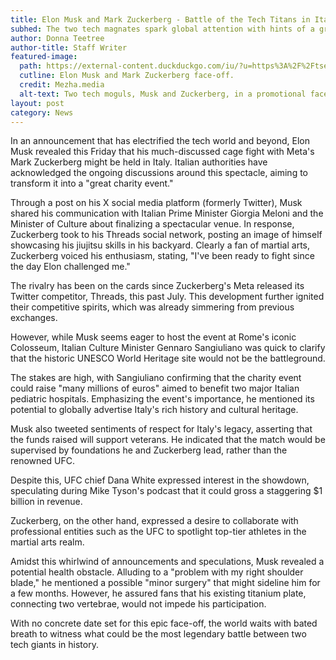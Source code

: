 ```yaml
---
title: Elon Musk and Mark Zuckerberg - Battle of the Tech Titans in Italy?
subhed: The two tech magnates spark global attention with hints of a grand charity cage fight.
author: Donna Teetree
author-title: Staff Writer
featured-image: 
  path: https://external-content.duckduckgo.com/iu/?u=https%3A%2F%2Ftse4.mm.bing.net%2Fth%3Fid%3DOIF.7r%252bFsKgEP30vD7J5oC9WMA%26pid%3DApi&f=1&ipt=c62b3f5c960177c33b3f5947d2c750a256991b61bd21fb33c62f9ee80614cc4b&ipo=images
  cutline: Elon Musk and Mark Zuckerberg face-off.
  credit: Mezha.media
  alt-text: Two tech moguls, Musk and Zuckerberg, in a promotional face-off for a potential cage fight.
layout: post
category: News
---
```


In an announcement that has electrified the tech world and beyond, Elon Musk revealed this Friday that his much-discussed cage fight with Meta's Mark Zuckerberg might be held in Italy. Italian authorities have acknowledged the ongoing discussions around this spectacle, aiming to transform it into a "great charity event."

Through a post on his X social media platform (formerly Twitter), Musk shared his communication with Italian Prime Minister Giorgia Meloni and the Minister of Culture about finalizing a spectacular venue. In response, Zuckerberg took to his Threads social network, posting an image of himself showcasing his jiujitsu skills in his backyard. Clearly a fan of martial arts, Zuckerberg voiced his enthusiasm, stating, "I've been ready to fight since the day Elon challenged me."

The rivalry has been on the cards since Zuckerberg's Meta released its Twitter competitor, Threads, this past July. This development further ignited their competitive spirits, which was already simmering from previous exchanges.

However, while Musk seems eager to host the event at Rome's iconic Colosseum, Italian Culture Minister Gennaro Sangiuliano was quick to clarify that the historic UNESCO World Heritage site would not be the battleground.

The stakes are high, with Sangiuliano confirming that the charity event could raise "many millions of euros" aimed to benefit two major Italian pediatric hospitals. Emphasizing the event's importance, he mentioned its potential to globally advertise Italy's rich history and cultural heritage.

Musk also tweeted sentiments of respect for Italy's legacy, asserting that the funds raised will support veterans. He indicated that the match would be supervised by foundations he and Zuckerberg lead, rather than the renowned UFC.

Despite this, UFC chief Dana White expressed interest in the showdown, speculating during Mike Tyson's podcast that it could gross a staggering $1 billion in revenue.

Zuckerberg, on the other hand, expressed a desire to collaborate with professional entities such as the UFC to spotlight top-tier athletes in the martial arts realm.

Amidst this whirlwind of announcements and speculations, Musk revealed a potential health obstacle. Alluding to a "problem with my right shoulder blade," he mentioned a possible "minor surgery" that might sideline him for a few months. However, he assured fans that his existing titanium plate, connecting two vertebrae, would not impede his participation.

With no concrete date set for this epic face-off, the world waits with bated breath to witness what could be the most legendary battle between two tech giants in history.
